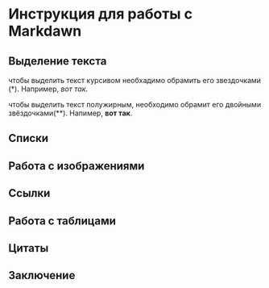 # Инструкция для работы с Markdawn

## Выделение текста

чтобы выделить текст курсивом необхадимо обрамить его звездочками (*). Например, *вот так*.

чтобы выделить текст полужирным, необходимо обрамит его двойными звёздочками(**). Напимер, **вот так**.

## Списки

## Работа с изображениями

## Ссылки

## Работа с таблицами

## Цитаты

## Заключение